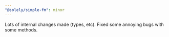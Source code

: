 ```yaml
---
"@solely/simple-fm": minor
---
```


Lots of internal changes made (types, etc). Fixed some annoying bugs with some methods.
